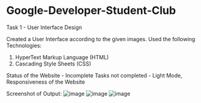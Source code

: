 # Google-Developer-Student-Club

Task 1 - User Interface Design

Created a User Interface according to the given images.
Used the following Technologies:
1. HyperText Markup Language (HTML)
2. Cascading Style Sheets (CSS)

Status of the Website - Incomplete
Tasks not completed - Light Mode, Responsiveness of the Website

Screenshot of Output:
![image](https://user-images.githubusercontent.com/72000540/189283792-8ef8c1c1-4d6a-4609-8bc3-e958ac2687fa.png)
![image](https://user-images.githubusercontent.com/72000540/189283902-dc5a24f0-1893-42d3-8991-9f474faafdcf.png)
![image](https://user-images.githubusercontent.com/72000540/189283938-9fd4a576-cb4e-49d1-a2e4-f3804e5cb835.png)
